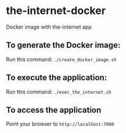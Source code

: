 # the-internet-docker
Docker image with the-internet app

## To generate the Docker image:
Run this command: `./create_docker_image.sh`

## To execute the application:
Run this command: `./exec_the_internet.sh`

## To access the application
Point your browser to `http://localhost:7080`
